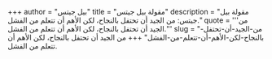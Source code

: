 +++
author = "بيل جيتس"
title = "مقولة بيل جيتس"
description = "مقولة بيل جيتس: من الجيد أن تحتفل بالنجاح، لكن الأهم أن تتعلم من الفشل."
quote = '''من الجيد أن تحتفل بالنجاح، لكن الأهم أن تتعلم من الفشل.'''
slug = "من-الجيد-أن-تحتفل-بالنجاح-لكن-الأهم-أن-تتعلم-من-الفشل"
+++
من الجيد أن تحتفل بالنجاح، لكن الأهم أن تتعلم من الفشل.
